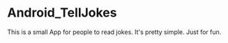 # Android_TellJokes

This is a small App for people to read jokes. It's pretty simple. Just for fun.